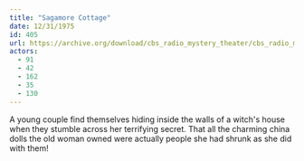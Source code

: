 ```yaml
---
title: "Sagamore Cottage"
date: 12/31/1975
id: 405
url: https://archive.org/download/cbs_radio_mystery_theater/cbs_radio_mystery_theater-0401-0450.zip/cbs_radio_mystery_theater-0401-0450%2Fcbsrmt_0405_sagamore_cottage.mp3
actors:
  - 91
  - 42
  - 162
  - 35
  - 130
---
```

A young couple find themselves hiding inside the walls of a witch's house when they stumble across her terrifying secret. That all the charming china dolls the old woman owned were actually people she had shrunk as she did with them!